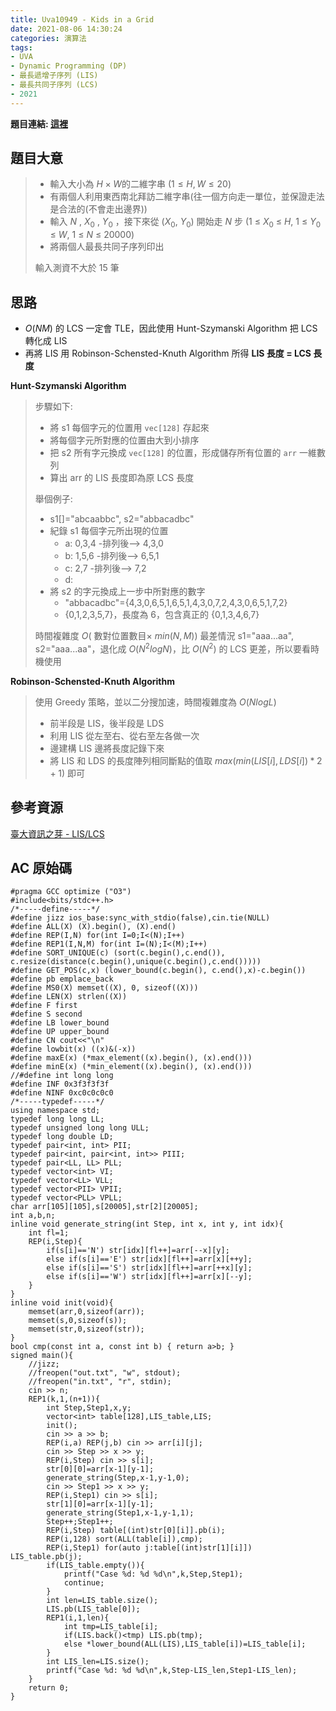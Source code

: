 ```yaml
---
title: Uva10949 - Kids in a Grid
date: 2021-08-06 14:30:24
categories: 演算法
tags: 
- UVA
- Dynamic Programming (DP)
- 最長遞增子序列 (LIS)
- 最長共同子序列 (LCS)
- 2021
---
```

**題目連結: [這裡](https://onlinejudge.org/index.php?option=onlinejudge&Itemid=8&page=show_problem&problem=1890)**
## 題目大意 
>* 輸入大小為 $H \times W$的二維字串 $(1\leq H,W\leq 20)$
>* 有兩個人利用東西南北拜訪二維字串(往一個方向走一單位，並保證走法是合法的(不會走出邊界)) 
>* 輸入 $N$ , $X_0$ , $Y_0$ ，接下來從 ($X_0$, $Y_0$) 開始走 $N$ 步 ($1$ $\leq$ $X_0$ $\leq$ $H,$ $1$ $\leq$ $Y_0$ $\leq$ $W,$ $1$ $\leq$ $N$ $\leq$ $20000$)
>* 將兩個人最長共同子序列印出
>
>輸入測資不大於 15 筆

## 思路
* $O(NM)$ 的 LCS 一定會 TLE，因此使用 Hunt-Szymanski Algorithm 把 LCS 轉化成 LIS
* 再將 LIS 用 Robinson-Schensted-Knuth Algorithm 所得 **LIS 長度 $=$ LCS 長度**

**Hunt-Szymanski Algorithm**
>步驟如下:
>* 將 s1 每個字元的位置用 `vec[128]` 存起來
>* 將每個字元所對應的位置由大到小排序
>* 把 s2 所有字元換成 `vec[128]` 的位置，形成儲存所有位置的 `arr` 一維數列 
>* 算出 arr 的 LIS 長度即為原 LCS 長度
>
>舉個例子:
>* s1[]="abcaabbc", s2="abbacadbc"
>* 紀錄 s1 每個字元所出現的位置
>   * a: 0,3,4 -排列後--> 4,3,0
>   * b: 1,5,6 -排列後--> 6,5,1
>   * c: 2,7 -排列後--> 7,2
>   * d: 
>* 將 s2 的字元換成上一步中所對應的數字
>   * "abbacadbc"={4,3,0,6,5,1,6,5,1,4,3,0,7,2,4,3,0,6,5,1,7,2}
>   * {0,1,2,3,5,7}，長度為 6，包含真正的 {0,1,3,4,6,7}
>
>時間複雜度 $O($ 數對位置數目$\times$ $min(N,M)$$)$
> 最差情況 s1="aaa...aa", s2="aaa...aa"，退化成 $O(N^2logN)$，比 $O(N^2)$ 的 LCS 更差，所以要看時機使用


**Robinson-Schensted-Knuth Algorithm**
>使用 Greedy 策略，並以二分搜加速，時間複雜度為 $O(NlogL)$
>* 前半段是 LIS，後半段是 LDS
>* 利用 LIS 從左至右、從右至左各做一次
>* 邊建構 LIS 邊將長度記錄下來
>* 將 LIS 和 LDS 的長度陣列相同斷點的值取 $max(min(LIS[i] , LDS[i])*2+1)$ 即可

## 參考資源
[臺大資訊之芽 - LIS/LCS](https://www.csie.ntu.edu.tw/~sprout/algo2019/ppt_pdf/week07/dynamic_programming_2_1.pdf)

## AC 原始碼
```cpp=
#pragma GCC optimize ("O3")
#include<bits/stdc++.h>
/*-----define-----*/
#define jizz ios_base:sync_with_stdio(false),cin.tie(NULL)
#define ALL(X) (X).begin(), (X).end()
#define REP(I,N) for(int I=0;I<(N);I++)
#define REP1(I,N,M) for(int I=(N);I<(M);I++)
#define SORT_UNIQUE(c) (sort(c.begin(),c.end()), c.resize(distance(c.begin(),unique(c.begin(),c.end()))))
#define GET_POS(c,x) (lower_bound(c.begin(), c.end(),x)-c.begin())
#define pb emplace_back
#define MS0(X) memset((X), 0, sizeof((X)))
#define LEN(X) strlen((X))
#define F first
#define S second
#define LB lower_bound
#define UP upper_bound
#define CN cout<<"\n"
#define lowbit(x) ((x)&(-x))
#define maxE(x) (*max_element((x).begin(), (x).end()))
#define minE(x) (*min_element((x).begin(), (x).end()))
//#define int long long
#define INF 0x3f3f3f3f
#define NINF 0xc0c0c0c0
/*-----typedef-----*/
using namespace std;
typedef long long LL;
typedef unsigned long long ULL;
typedef long double LD;
typedef pair<int, int> PII;
typedef pair<int, pair<int, int>> PIII;
typedef pair<LL, LL> PLL;
typedef vector<int> VI;  
typedef vector<LL> VLL;
typedef vector<PII> VPII;
typedef vector<PLL> VPLL;
char arr[105][105],s[20005],str[2][20005];
int a,b,n;
inline void generate_string(int Step, int x, int y, int idx){
	int fl=1;
	REP(i,Step){
		if(s[i]=='N') str[idx][fl++]=arr[--x][y];
		else if(s[i]=='E') str[idx][fl++]=arr[x][++y];
		else if(s[i]=='S') str[idx][fl++]=arr[++x][y];
		else if(s[i]=='W') str[idx][fl++]=arr[x][--y];
	}
}
inline void init(void){
	memset(arr,0,sizeof(arr));
	memset(s,0,sizeof(s));
	memset(str,0,sizeof(str));
}
bool cmp(const int a, const int b) { return a>b; } 
signed main(){
    //jizz;
	//freopen("out.txt", "w", stdout);
    //freopen("in.txt", "r", stdin);
	cin >> n;
	REP1(k,1,(n+1)){
		int Step,Step1,x,y;
		vector<int> table[128],LIS_table,LIS;
		init();
		cin >> a >> b;
		REP(i,a) REP(j,b) cin >> arr[i][j];
		cin >> Step >> x >> y;
		REP(i,Step) cin >> s[i];
		str[0][0]=arr[x-1][y-1];
		generate_string(Step,x-1,y-1,0);
		cin >> Step1 >> x >> y;
		REP(i,Step1) cin >> s[i];
		str[1][0]=arr[x-1][y-1];
		generate_string(Step1,x-1,y-1,1);
		Step++;Step1++;
		REP(i,Step) table[(int)str[0][i]].pb(i);
		REP(i,128) sort(ALL(table[i]),cmp);
		REP(i,Step1) for(auto j:table[(int)str[1][i]]) LIS_table.pb(j);
		if(LIS_table.empty()){
			printf("Case %d: %d %d\n",k,Step,Step1);
			continue;
		}
		int len=LIS_table.size();
		LIS.pb(LIS_table[0]);
		REP1(i,1,len){
			int tmp=LIS_table[i];
			if(LIS.back()<tmp) LIS.pb(tmp);
			else *lower_bound(ALL(LIS),LIS_table[i])=LIS_table[i];
		}
		int LIS_len=LIS.size();
		printf("Case %d: %d %d\n",k,Step-LIS_len,Step1-LIS_len);
	}
	return 0;
}
```
